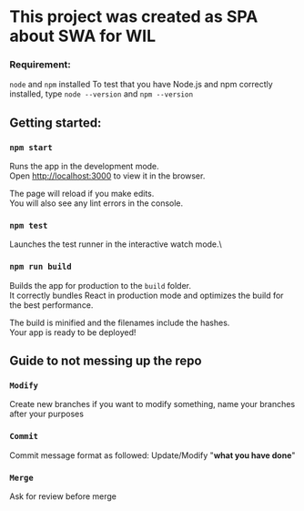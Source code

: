 # This project was created as SPA about SWA for WIL

### Requirement: 

`node` and `npm` installed
To test that you have Node.js and npm correctly installed, type `node --version` and `npm --version`

## Getting started:

### `npm start`

Runs the app in the development mode.\
Open [http://localhost:3000](http://localhost:3000) to view it in the browser.

The page will reload if you make edits.\
You will also see any lint errors in the console.

### `npm test`

Launches the test runner in the interactive watch mode.\

### `npm run build`

Builds the app for production to the `build` folder.\
It correctly bundles React in production mode and optimizes the build for the best performance.

The build is minified and the filenames include the hashes.\
Your app is ready to be deployed!

## Guide to not messing up the repo

### `Modify`

Create new branches if you want to modify something, name your branches after your purposes

### `Commit`

Commit message format as followed: Update/Modify "____what you have done____"

### `Merge`

Ask for review before merge
